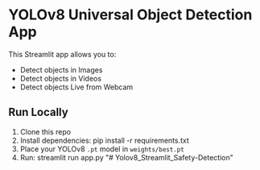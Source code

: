 # YOLOv8 Universal Object Detection App

This Streamlit app allows you to:
- Detect objects in Images
- Detect objects in Videos
- Detect objects Live from Webcam

## Run Locally

1. Clone this repo
2. Install dependencies:
    pip install -r requirements.txt
3. Place your YOLOv8 `.pt` model in `weights/best.pt`
4. Run:
    streamlit run app.py
"# Yolov8_Streamlit_Safety-Detection" 
